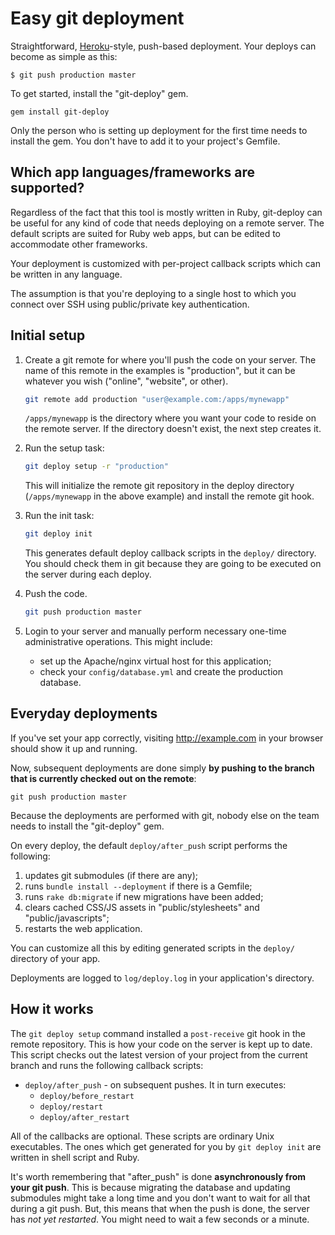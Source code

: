 Easy git deployment
===================

Straightforward, [Heroku][]-style, push-based deployment. Your deploys can become as simple as this:

    $ git push production master

To get started, install the "git-deploy" gem.

    gem install git-deploy

Only the person who is setting up deployment for the first time needs to install
the gem. You don't have to add it to your project's Gemfile.


Which app languages/frameworks are supported?
---------------------------------------------

Regardless of the fact that this tool is mostly written in Ruby, git-deploy can be useful for any kind of code that needs deploying on a remote server. The default scripts are suited for Ruby web apps, but can be edited to accommodate other frameworks.

Your deployment is customized with per-project callback scripts which can be written in any language.

The assumption is that you're deploying to a single host to which you connect over SSH using public/private key authentication.


Initial setup
-------------

1.  Create a git remote for where you'll push the code on your server. The name of this remote in the examples is "production", but it can be whatever you wish ("online", "website", or other).

    ```sh
    git remote add production "user@example.com:/apps/mynewapp"
    ```

    `/apps/mynewapp` is the directory where you want your code to reside on the
    remote server. If the directory doesn't exist, the next step creates it.

2.  Run the setup task:

    ```sh
    git deploy setup -r "production"
    ```

    This will initialize the remote git repository in the deploy directory
    (`/apps/mynewapp` in the above example) and install the remote git hook.

3.  Run the init task:

    ```sh
    git deploy init
    ```

    This generates default deploy callback scripts in the `deploy/` directory.
    You should check them in git because they are going to be executed on the
    server during each deploy.

4.  Push the code.

    ```sh
    git push production master
    ```

3.  Login to your server and manually perform necessary one-time administrative operations. This might include:
    * set up the Apache/nginx virtual host for this application;
    * check your `config/database.yml` and create the production database.


Everyday deployments
--------------------

If you've set your app correctly, visiting <http://example.com> in your browser
should show it up and running.

Now, subsequent deployments are done simply **by pushing to the branch that is
currently checked out on the remote**:

    git push production master

Because the deployments are performed with git, nobody else on the team needs to
install the "git-deploy" gem.

On every deploy, the default `deploy/after_push` script performs the following:

1. updates git submodules (if there are any);
2. runs `bundle install --deployment` if there is a Gemfile;
3. runs `rake db:migrate` if new migrations have been added;
4. clears cached CSS/JS assets in "public/stylesheets" and "public/javascripts";
5. restarts the web application.

You can customize all this by editing generated scripts in the `deploy/`
directory of your app.

Deployments are logged to `log/deploy.log` in your application's directory.


How it works
------------

The `git deploy setup` command installed a `post-receive` git hook in the remote
repository. This is how your code on the server is kept up to date. This script
checks out the latest version of your project from the current branch and
runs the following callback scripts:

* `deploy/after_push` - on subsequent pushes. It in turn executes:
  * `deploy/before_restart`
  * `deploy/restart`
  * `deploy/after_restart`

All of the callbacks are optional. These scripts are ordinary Unix executables.
The ones which get generated for you by `git deploy init` are written in shell
script and Ruby.

It's worth remembering that "after_push" is done **asynchronously from your git push**. This is because migrating the database and updating submodules might take a long time and you don't want to wait for all that during a git push. But, this means that when the push is done, the server has *not yet restarted*. You might need to wait a few seconds or a minute.


  [heroku]: http://heroku.com/
